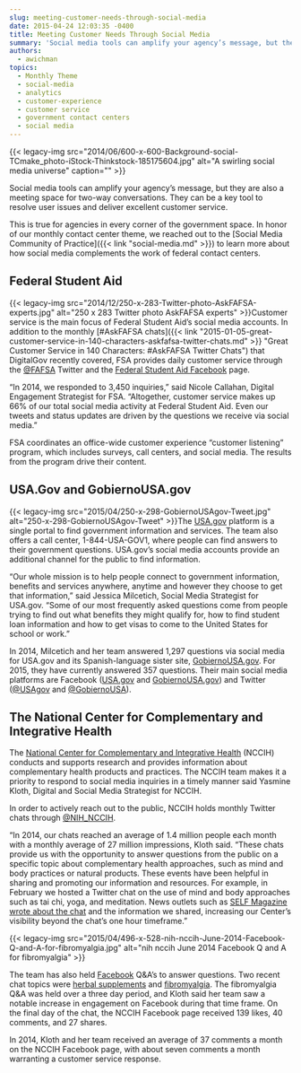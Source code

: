 ```yaml
---
slug: meeting-customer-needs-through-social-media
date: 2015-04-24 12:03:35 -0400
title: Meeting Customer Needs Through Social Media
summary: 'Social media tools can amplify your agency’s message, but they are also a meeting space for two-way conversations. They can be a key tool to resolve user issues and deliver excellent customer service. This is true for agencies in every corner of the government space. In honor of our monthly contact center theme, we reached'
authors:
  - awichman
topics:
  - Monthly Theme
  - social-media
  - analytics
  - customer-experience
  - customer service
  - government contact centers
  - social media
---
```


{{< legacy-img src="2014/06/600-x-600-Background-social-TCmake_photo-iStock-Thinkstock-185175604.jpg" alt="A swirling social media universe" caption="" >}} 

Social media tools can amplify your agency’s message, but they are also a meeting space for two-way conversations. They can be a key tool to resolve user issues and deliver excellent customer service.

This is true for agencies in every corner of the government space. In honor of our monthly contact center theme, we reached out to the [Social Media Community of Practice]({{< link "social-media.md" >}}) to learn more about how social media complements the work of federal contact centers.

## Federal Student Aid

{{< legacy-img src="2014/12/250-x-283-Twitter-photo-AskFAFSA-experts.jpg" alt="250 x 283 Twitter photo AskFAFSA experts" >}}Customer service is the main focus of Federal Student Aid’s social media accounts. In addition to the monthly [#AskFAFSA chats]({{< link "2015-01-05-great-customer-service-in-140-characters-askfafsa-twitter-chats.md" >}} "Great Customer Service in 140 Characters: #AskFAFSA Twitter Chats") that DigitalGov recently covered, FSA provides daily customer service through the [@FAFSA](https://twitter.com/FAFSA) Twitter and the [Federal Student Aid Facebook](https://www.facebook.com/FederalStudentAid) page.

“In 2014, we responded to 3,450 inquiries,” said Nicole Callahan, Digital Engagement Strategist for FSA. “Altogether, customer service makes up 66% of our total social media activity at Federal Student Aid. Even our tweets and status updates are driven by the questions we receive via social media.”

FSA coordinates an office-wide customer experience “customer listening” program, which includes surveys, call centers, and social media. The results from the program drive their content.

## USA.Gov and GobiernoUSA.gov

{{< legacy-img src="2015/04/250-x-298-GobiernoUSAgov-Tweet.jpg" alt="250-x-298-GobiernoUSAgov-Tweet" >}}The [USA.gov](http://www.usa.gov/) platform is a single portal to find government information and services. The team also offers a call center, 1-844-USA-GOV1, where people can find answers to their government questions. USA.gov’s social media accounts provide an additional channel for the public to find information.

“Our whole mission is to help people connect to government information, benefits and services anywhere, anytime and however they choose to get that information,” said Jessica Milcetich, Social Media Strategist for USA.gov. “Some of our most frequently asked questions come from people trying to find out what benefits they might qualify for, how to find student loan information and how to get visas to come to the United States for school or work.”

In 2014, Milcetich and her team answered 1,297 questions via social media for USA.gov and its Spanish-language sister site, [GobiernoUSA.gov](http://www.usa.gov/gobiernousa/). For 2015, they have currently answered 357 questions. Their main social media platforms are Facebook ([USA.gov](https://www.facebook.com/USAgov) and [GobiernoUSA.gov](https://www.facebook.com/GobiernoUSA)) and Twitter ([@USAgov](https://twitter.com/usagov) and [@GobiernoUSA](https://twitter.com/GobiernoUSA/)).

## The National Center for Complementary and Integrative Health

The [National Center for Complementary and Integrative Health](https://nccih.nih.gov/) (NCCIH) conducts and supports research and provides information about complementary health products and practices. The NCCIH team makes it a priority to respond to social media inquiries in a timely manner said Yasmine Kloth, Digital and Social Media Strategist for NCCIH.

In order to actively reach out to the public, NCCIH holds monthly Twitter chats through [@NIH_NCCIH](https://twitter.com/NIH_NCCIH).

“In 2014, our chats reached an average of 1.4 million people each month with a monthly average of 27 million impressions, Kloth said. “These chats provide us with the opportunity to answer questions from the public on a specific topic about complementary health approaches, such as mind and body practices or natural products. These events have been helpful in sharing and promoting our information and resources. For example, in February we hosted a Twitter chat on the use of mind and body approaches such as tai chi, yoga, and meditation. News outlets such as [SELF Magazine wrote about the chat](http://www.self.com/flash/fitness-blog/2015/02/yoga-meditation-benefits-popularity/) and the information we shared, increasing our Center’s visibility beyond the chat’s one hour timeframe.”

{{< legacy-img src="2015/04/496-x-528-nih-nccih-June-2014-Facebook-Q-and-A-for-fibromyalgia.jpg" alt="nih nccih June 2014 Facebook Q and A for fibromyalgia" >}}

The team has also held [Facebook](https://www.facebook.com/nih.nccih) Q&A’s to answer questions. Two recent chat topics were [herbal supplements](https://www.facebook.com/nih.nccih/photos/pb.112540168769210.-2207520000.1427300926./580110798678809/?type=3&theater) and [fibromyalgia](https://www.facebook.com/nih.nccih/photos/pb.112540168769210.-2207520000.1427300856./766113140078573/?type=3&theater). The fibromyalgia Q&A was held over a three day period, and Kloth said her team saw a notable increase in engagement on Facebook during that time frame. On the final day of the chat, the NCCIH Facebook page received 139 likes, 40 comments, and 27 shares.

In 2014, Kloth and her team received an average of 37 comments a month on the NCCIH Facebook page, with about seven comments a month warranting a customer service response.